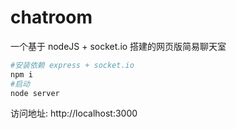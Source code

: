# chatroom
 一个基于 nodeJS + socket.io 搭建的网页版简易聊天室

```bash
#安装依赖 express + socket.io
npm i
#启动
node server
```

访问地址: http://localhost:3000